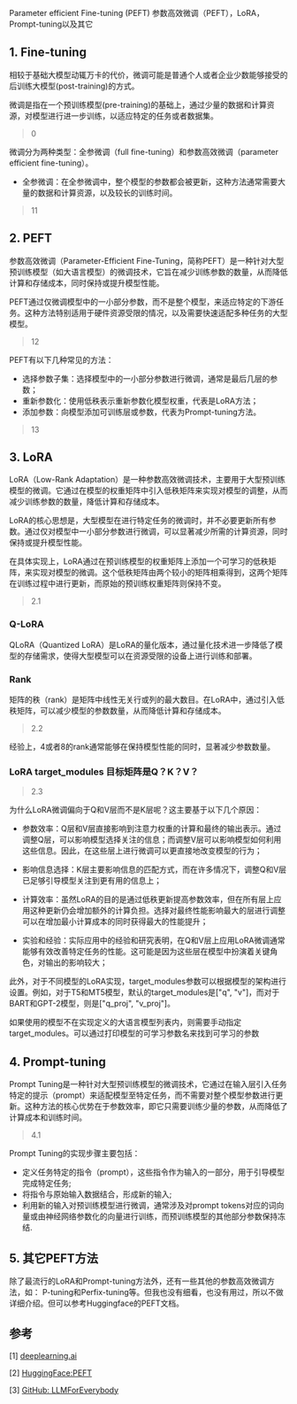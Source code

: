 Parameter efficient Fine-tuning (PEFT)
参数高效微调（PEFT），LoRA，Prompt-tuning以及其它

## 1. Fine-tuning

相较于基础大模型动辄万卡的代价，微调可能是普通个人或者企业少数能够接受的后训练大模型(post-training)的方式。

微调是指在一个预训练模型(pre-training)的基础上，通过少量的数据和计算资源，对模型进行进一步训练，以适应特定的任务或者数据集。
>0

微调分为两种类型：全参微调（full fine-tuning）和参数高效微调（parameter efficient fine-tuning）。

- 全参微调：在全参微调中，整个模型的参数都会被更新，这种方法通常需要大量的数据和计算资源，以及较长的训练时间。

>11

## 2. PEFT

参数高效微调（Parameter-Efficient Fine-Tuning，简称PEFT）是一种针对大型预训练模型（如大语言模型）的微调技术，它旨在减少训练参数的数量，从而降低计算和存储成本，同时保持或提升模型性能。

PEFT通过仅微调模型中的一小部分参数，而不是整个模型，来适应特定的下游任务。这种方法特别适用于硬件资源受限的情况，以及需要快速适配多种任务的大型模型。
>12

PEFT有以下几种常见的方法：
- 选择参数子集：选择模型中的一小部分参数进行微调，通常是最后几层的参数；
- 重新参数化：使用低秩表示重新参数化模型权重，代表是LoRA方法；
- 添加参数：向模型添加可训练层或参数，代表为Prompt-tuning方法。

>13

## 3. LoRA
LoRA（Low-Rank Adaptation）是一种参数高效微调技术，主要用于大型预训练模型的微调。它通过在模型的权重矩阵中引入低秩矩阵来实现对模型的调整，从而减少训练参数的数量，降低计算和存储成本。

LoRA的核心思想是，大型模型在进行特定任务的微调时，并不必要更新所有参数。通过仅对模型中一小部分参数进行微调，可以显著减少所需的计算资源，同时保持或提升模型性能。

在具体实现上，LoRA通过在预训练模型的权重矩阵上添加一个可学习的低秩矩阵，来实现对模型的微调。这个低秩矩阵由两个较小的矩阵相乘得到，这两个矩阵在训练过程中进行更新，而原始的预训练权重矩阵则保持不变。

>2.1

### Q-LoRA
QLoRA（Quantized LoRA）是LoRA的量化版本，通过量化技术进一步降低了模型的存储需求，使得大型模型可以在资源受限的设备上进行训练和部署。

### Rank
矩阵的秩（rank）是矩阵中线性无关行或列的最大数目。在LoRA中，通过引入低秩矩阵，可以减少模型的参数数量，从而降低计算和存储成本。

>2.2 

经验上，4或者8的rank通常能够在保持模型性能的同时，显著减少参数数量。

### LoRA target_modules 目标矩阵是Q？K？V？

>2.3


为什么LoRA微调偏向于Q和V层而不是K层呢？这主要基于以下几个原因：

- 参数效率：Q层和V层直接影响到注意力权重的计算和最终的输出表示。通过调整Q层，可以影响模型选择关注的信息；而调整V层可以影响模型如何利用这些信息。因此，在这些层上进行微调可以更直接地改变模型的行为；

- 影响信息选择：K层主要影响信息的匹配方式，而在许多情况下，调整Q和V层已足够引导模型关注到更有用的信息上；

- 计算效率：虽然LoRA的目的是通过低秩更新提高参数效率，但在所有层上应用这种更新仍会增加额外的计算负担。选择对最终性能影响最大的层进行调整可以在增加最小计算成本的同时获得最大的性能提升； 

- 实验和经验：实际应用中的经验和研究表明，在Q和V层上应用LoRA微调通常能够有效改善特定任务的性能。这可能是因为这些层在模型中扮演着关键角色，对输出的影响较大； 

此外，对于不同模型的LoRA实现，target_modules参数可以根据模型的架构进行设置。例如，对于T5和MT5模型，默认的target_modules是["q", "v"]，而对于BART和GPT-2模型，则是["q_proj", "v_proj"]。

如果使用的模型不在实现定义的大语言模型列表内，则需要手动指定target_modules。可以通过打印模型的可学习参数名来找到可学习的参数


## 4. Prompt-tuning
Prompt Tuning是一种针对大型预训练模型的微调技术，它通过在输入层引入任务特定的提示（prompt）来适配模型至特定任务，而不需要对整个模型参数进行更新。这种方法的核心优势在于参数效率，即它只需要训练少量的参数，从而降低了计算成本和训练时间。

>4.1

Prompt Tuning的实现步骤主要包括：

- 定义任务特定的指令（prompt），这些指令作为输入的一部分，用于引导模型完成特定任务;
- 将指令与原始输入数据结合，形成新的输入;
- 利用新的输入对预训练模型进行微调，通常涉及对prompt tokens对应的词向量或由神经网络参数化的向量进行训练，而预训练模型的其他部分参数保持冻结. 

## 5. 其它PEFT方法
除了最流行的LoRA和Prompt-tuning方法外，还有一些其他的参数高效微调方法，如：
P-tuning和Perfix-tuning等。但我也没有细看，也没有用过，所以不做详细介绍。但可以参考Huggingface的PEFT文档。


## 参考

<div id="refer-anchor-1"></div>

[1] [deeplearning.ai](https://www.deeplearning.ai/courses/generative-ai-with-llms/)

[2] [HuggingFace:PEFT](https://huggingface.co/docs/peft/package_reference/)

[3] [GitHub: LLMForEverybody](https://github.com/luhengshiwo/LLMForEverybody)



